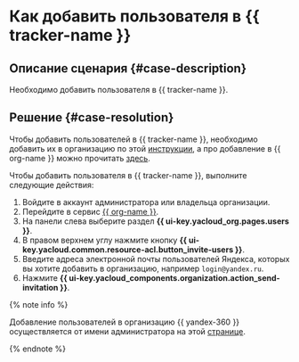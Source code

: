 # Как добавить пользователя в {{ tracker-name }}


## Описание сценария {#case-description}

Необходимо добавить пользователя в {{ tracker-name }}.

## Решение {#case-resolution}

Чтобы добавить пользователей в {{ tracker-name }}, необходимо добавить их в организацию по этой [инструкции](../../../tracker/add-users.md), а про добавление в {{ org-name }} можно прочитать [здесь](../../../organization/operations/add-account.md).

Чтобы добавить пользователя в {{ tracker-name }}, выполните следующие действия:

1. Войдите в аккаунт администратора или владельца организации.
1. Перейдите в сервис [{{ org-name }}](https://org.yandex.cloud/users).
1. На панели слева выберите раздел **{{ ui-key.yacloud_org.pages.users }}**.
1. В правом верхнем углу нажмите кнопку **{{ ui-key.yacloud.common.resource-acl.button_invite-users }}**.
1. Введите адреса электронной почты пользователей Яндекса, которых вы хотите добавить в организацию, например `login@yandex.ru`.
1. Нажмите **{{ ui-key.yacloud_components.organization.action_send-invitation }}**.

{% note info %}

Добавление пользователей в организацию {{ yandex-360 }} осуществляется от имени администратора на этой [странице](https://admin.yandex.ru/users).

{% endnote %}